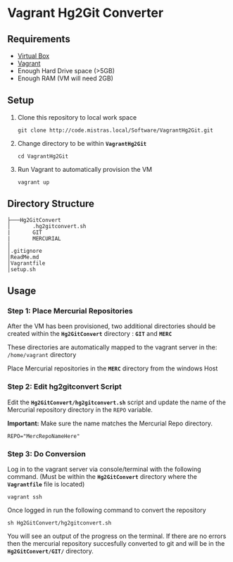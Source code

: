 # Vagrant Hg2Git Converter

## Requirements

 - [Virtual Box](https://www.virtualbox.org/wiki/Downloads)     
 - [Vagrant](https://www.vagrantup.com/downloads.html)
- Enough Hard Drive space (>5GB)
- Enough RAM (VM will need 2GB)


## Setup

 1. Clone this repository to local work space
	```
	git clone http://code.mistras.local/Software/VagrantHg2Git.git
	```

 2. Change directory to be within **`VagrantHg2Git`**
	```
	cd VagrantHg2Git
	```
		
 3. Run Vagrant to automatically provision the VM
	```
	vagrant up
	```


## Directory Structure

	├───Hg2GitConvert
    │       .hg2gitconvert.sh
    |       GIT
    |       MERCURIAL    
    │   	
    │.gitignore
    │ReadMe.md
    │Vagrantfile
    │setup.sh
	
    
## Usage

### Step 1: Place Mercurial Repositories

After the VM has been provisioned, two additional directories should be created within the **`Hg2GitConvert`** directory : **`GIT`** and **`MERC`**

These directories are automatically mapped to the vagrant server in the: `/home/vagrant` directory

Place Mercurial repositories in the **`MERC`** directory from the windows Host

### Step 2: Edit hg2gitconvert Script

Edit the **`Hg2GitConvert/hg2gitconvert.sh`** script and update the name of the Mercurial repository directory in the `REPO` variable. 

**Important:** Make sure the name matches the Mercurial Repo directory.

```
REPO="MercRepoNameHere"
```


### Step 3: Do Conversion

Log in to the vagrant server via console/terminal with the following command. (Must be within the **`Hg2GitConvert`** directory where the **`Vagrantfile`** file is located)

```
vagrant ssh
```

Once logged in run the following command to convert the repository

```
sh Hg2GitConvert/hg2gitconvert.sh
```

You will see an output of the progress on the terminal. If there are no errors then the mercurial repository succesfully converted to git and will be in the **`Hg2GitConvert/GIT/`** directory.